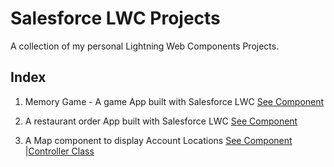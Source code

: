 # Salesforce LWC Projects
A collection of my personal Lightning Web Components Projects.

## Index
1. Memory Game - A game App built with Salesforce LWC [See Component](force-app/main/default/lwc/memoryGameLwc)

2. A restaurant order App built with Salesforce LWC [See Component](force-app/main/default/lwc/restaurantLandingPage)

2. A Map component to display Account Locations [See Component](force-app/main/default/lwc/mapsInLwc) |[Controller Class](force-app/main/default/classes)